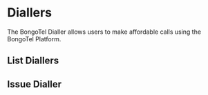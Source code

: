 # Diallers

The BongoTel Dialler allows users to make affordable calls using the BongoTel Platform.

## List Diallers


## Issue Dialler
